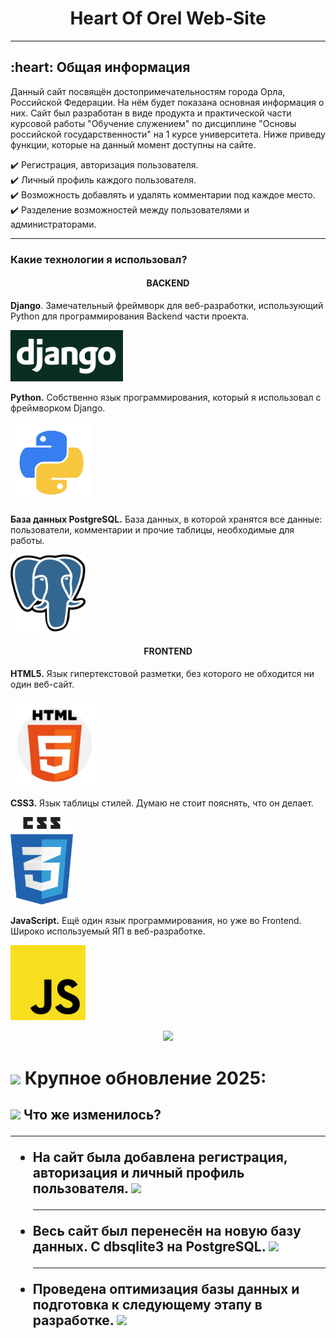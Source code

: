 <div align="center">
    <h1>Heart Of Orel Web-Site</h1>
</div>
<hr>
<h2> :heart: Общая информация</h2>

Данный сайт посвящён достопримечательностям города Орла, Российской Федерации. На нём будет показана основная информация о них.
Сайт был разработан в виде продукта и практической части курсовой работы "Обучение служением" по дисциплине "Основы российской государственности" на 1 курсе университета. Ниже приведу функции, которые на данный момент доступны на сайте.

:heavy_check_mark: Регистрация, авторизация пользователя.    
:heavy_check_mark: Личный профиль каждого пользователя.     
:heavy_check_mark: Возможность добавлять и удалять комментарии под каждое место.    
:heavy_check_mark: Разделение возможностей между пользователями и администраторами.    

<hr>
<h3> Какие технологии я использовал?</h3>
<h4 align="center">BACKEND</h4>

<b>Django</b>. Замечательный фреймворк для веб-разработки, использующий Python для программирования Backend части проекта.

<img src="images_readme/django.png" width="180"> <br>

<b>Python.</b> Собственно язык программирования, который я использовал с фреймворком Django.

<img src="images_readme/python.png" width="130"> <br>

<b>База данных PostgreSQL.</b> База данных, в которой хранятся все данные: пользователи, комментарии и прочие таблицы, необходимые для работы.

<img src="images_readme/postgresql.png" width="120"> <br>

<h4 align="center">FRONTEND</h4>

<b>HTML5.</b> Язык гипертекстовой разметки, без которого не обходится ни один веб-сайт.

<img src="images_readme/html.png" width="140"> <br>

<b>CSS3.</b> Язык таблицы стилей. Думаю не стоит пояснять, что он делает.

<img src="images_readme/css.png" width="100"> <br>

<b>JavaScript.</b> Ещё один язык программирования, но уже во Frontend. Широко используемый ЯП в веб-разработке.

<img src="images_readme/js.png" width="120"> <br>


<div id="header" align="center">
    <img src="https://i.giphy.com/media/v1.Y2lkPTc5MGI3NjExdXFiaXgwdzgwcmlveWc4ZTIxNW5iamViemtiMGYzM21iNjRvODN1YyZlcD12MV9pbnRlcm5hbF9naWZfYnlfaWQmY3Q9Zw/qgQUggAC3Pfv687qPC/giphy.gif" width="500" />
</div>

<h1>
    <img src="https://i.giphy.com/media/v1.Y2lkPTc5MGI3NjExOWFwN3E3bmc3ejByZzE2Ymx6ejV2Z3NoMnM2OTY4dTlzeWk5N3pjbyZlcD12MV9pbnRlcm5hbF9naWZfYnlfaWQmY3Q9Zw/26n7b7PjSOZJwVCmY/giphy.gif" width="30px" /> Крупное обновление 2025:
    
</h1>

<h2>
    <img src="https://i.giphy.com/media/v1.Y2lkPTc5MGI3NjExbDJvZXcwcW5ndXlweW05NzMwcm1hODdhdjc1eXR2YTRjaXBwYzFzaiZlcD12MV9pbnRlcm5hbF9naWZfYnlfaWQmY3Q9Zw/26tn33aiTi1jkl6H6/giphy.gif" width="30px" /> Что же изменилось?
    <hr>
    <ul>
        <li>На сайт была добавлена регистрация, авторизация и личный профиль пользователя.
        <img src="https://i.giphy.com/media/v1.Y2lkPTc5MGI3NjExdGx6YWttMTFyY21lY2hrMGQyZG14c3Z6N2dpcnUwaWRvcm02a2FvciZlcD12MV9pbnRlcm5hbF9naWZfYnlfaWQmY3Q9Zw/A06UFEx8jxEwU/giphy.gif" width="30px" />
        </li>
        <hr>
        <li>Весь сайт был перенесён на новую базу данных. С dbsqlite3 на PostgreSQL. <img src="https://i.giphy.com/media/v1.Y2lkPTc5MGI3NjExdGx6YWttMTFyY21lY2hrMGQyZG14c3Z6N2dpcnUwaWRvcm02a2FvciZlcD12MV9pbnRlcm5hbF9naWZfYnlfaWQmY3Q9Zw/A06UFEx8jxEwU/giphy.gif" width="30px" /></li>
        <hr>
        <li>Проведена оптимизация базы данных и подготовка к следующему этапу в разработке. <img src="https://i.giphy.com/media/v1.Y2lkPTc5MGI3NjExdGx6YWttMTFyY21lY2hrMGQyZG14c3Z6N2dpcnUwaWRvcm02a2FvciZlcD12MV9pbnRlcm5hbF9naWZfYnlfaWQmY3Q9Zw/A06UFEx8jxEwU/giphy.gif" width="30px" /></li>
    </ul>
</h2>